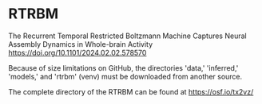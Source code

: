 # RTRBM
The Recurrent Temporal Restricted Boltzmann Machine Captures Neural Assembly Dynamics in Whole-brain Activity
https://doi.org/10.1101/2024.02.02.578570


Because of size limitations on GitHub, the directories 'data,' 'inferred,' 'models,' and 'rtrbm' (venv) must be downloaded from another source.

The complete directory of the RTRBM can be found at https://osf.io/tx2vz/ 
